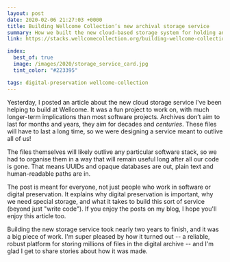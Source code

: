 ```yaml
---
layout: post
date: 2020-02-06 21:27:03 +0000
title: Building Wellcome Collection’s new archival storage service
summary: How we built the new cloud-based storage system for holding an ever-growing digital archive.
link: https://stacks.wellcomecollection.org/building-wellcome-collections-new-archival-storage-service-3f68ff21927e

index:
  best_of: true
  image: /images/2020/storage_service_card.jpg
  tint_color: "#223395"

tags: digital-preservation wellcome-collection
---
```


Yesterday, I posted an article about the new cloud storage service I've been helping to build at Wellcome.
It was a fun project to work on, with much longer-term implications than most software projects.
Archives don’t aim to last for months and years, they aim for decades and *centuries*.
These files will have to last a long time, so we were designing a service meant to outlive all of us!

The files themselves will likely outlive any particular software stack, so we had to organise them in a way that will remain useful long after all our code is gone.
That means UUIDs and opaque databases are out, plain text and human-readable paths are in.

The post is meant for everyone, not just people who work in software or digital preservation.
It explains why digital preservation is important, why we need special storage, and what it takes to build this sort of service (beyond just "write code").
If you enjoy the posts on my blog, I hope you'll enjoy this article too.

Building the new storage service took nearly two years to finish, and it was a big piece of work.
I'm super pleased by how it turned out -- a reliable, robust platform for storing millions of files in the digital archive -- and I'm glad I get to share stories about how it was made.

